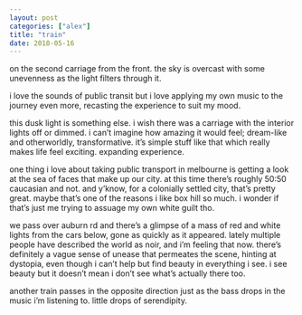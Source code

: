 ```yaml
---
layout: post
categories: ["alex"]
title: "train"
date: 2018-05-16
---
```


on the second carriage from the front. the sky is overcast with some unevenness as the
light filters through it.

i love the sounds of public transit but i love applying my own music to the journey
even more, recasting the experience to suit my mood.

this dusk light is something else. i wish there was a carriage with the interior lights off
or dimmed. i can’t imagine how amazing it would feel; dream-like and otherworldly,
transformative. it’s simple stuff like that which really makes life feel exciting. expanding
experience.

one thing i love about taking public transport in melbourne is getting a look at the sea
of faces that make up our city. at this time there’s roughly 50:50 caucasian and not. and
y’know, for a colonially settled city, that’s pretty great. maybe that’s one of the reasons i like
box hill so much. i wonder if that’s just me trying to assuage my own white guilt tho.

we pass over auburn rd and there’s a glimpse of a mass of red and white lights from
the cars below, gone as quickly as it appeared. lately multiple people have described the
world as noir, and i’m feeling that now. there’s definitely a vague sense of unease that
permeates the scene, hinting at dystopia, even though i can’t help but find beauty in
everything i see. i see beauty but it doesn’t mean i don’t see what’s actually there too.

another train passes in the opposite direction just as the bass drops in the music i’m
listening to. little drops of serendipity.
